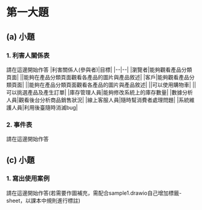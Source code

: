 # 第一大題 
## (a) 小題
### 1. 利害人關係表
請在這邊開始作答
|利害關係人(參與者)|目標|
|--|--|
|瀏覽者|能夠觀看產品分類頁面|
||能夠在產品分類頁面觀看各產品的圖片與產品敘述|
|客戶|能夠觀看產品分類頁面|
||能夠在產品分類頁面觀看各產品的圖片與產品敘述|
||可以使用購物車|
||可以挑選產品及產生訂單|
|庫存管理人員|能夠修改系統上的庫存數量|
|數據分析人員|觀看後台分析商品銷售狀況|
|線上客服人員|隨時幫消費者處理問題|
|系統維護人員|利用後臺隨時消滅bug|

### 2. 事件表
請在這邊開始作答

## (c) 小題
### 1. 寫出使用案例
請在這邊開始作答(若需要作圖補充，需配合sample1.drawio自己增加標籤-sheet，以課本中規則進行標註)